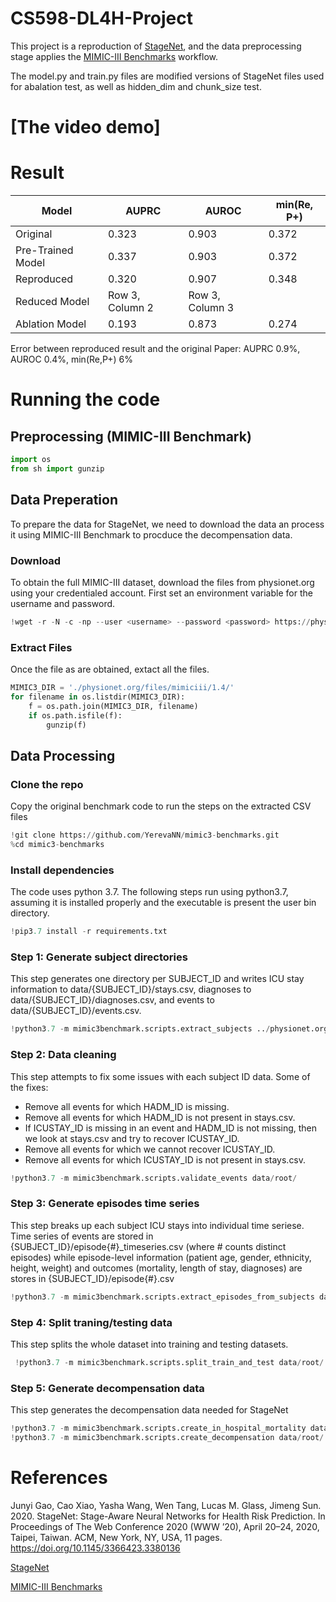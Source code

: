 # CS598-DL4H-Project

This project is a reproduction of [StageNet](https://github.com/v1xerunt/StageNet), and the data preprocessing stage applies the [MIMIC-III Benchmarks](https://github.com/YerevaNN/mimic3-benchmarks/) workflow.

The model.py and train.py files are modified versions of StageNet files used for abalation test, as well as hidden_dim and chunk_size test.

# [The video demo]

# Result

| Model | AUPRC | AUROC | min(Re, P+)
|------------------|------------------|------------------|------------------|
| Original | 0.323  | 0.903  | 0.372 |
| Pre-Trained Model  | 0.337  | 0.903  | 0.372 |
| Reproduced  | 0.320  | 0.907  | 0.348 |
| Reduced Model  | Row 3, Column 2  | Row 3, Column 3  |
|Ablation Model | 0.193  | 0.873  | 0.274 |

Error between reproduced result and the original Paper: AUPRC 0.9%, AUROC 0.4%, min(Re,P+) 6%

# Running the code
## Preprocessing (MIMIC-III Benchmark)
```python
import os
from sh import gunzip
```

## Data Preperation
To prepare the data for StageNet, we need to download the data an process it using MIMIC-III Benchmark to procduce the decompensation data.

### Download
To obtain the full MIMIC-III dataset, download the files from physionet.org using your credentialed account. First set an environment variable for the username and password.


```python
!wget -r -N -c -np --user <username> --password <password> https://physionet.org/files/mimiciii/1.4/
```

### Extract Files
Once the file as are obtained, extact all the files.


```python
MIMIC3_DIR = './physionet.org/files/mimiciii/1.4/'
for filename in os.listdir(MIMIC3_DIR):
    f = os.path.join(MIMIC3_DIR, filename)
    if os.path.isfile(f):
        gunzip(f)
```

## Data Processing

### Clone the repo
Copy the original benchmark code to run the steps on the extracted CSV files


```python
!git clone https://github.com/YerevaNN/mimic3-benchmarks.git
%cd mimic3-benchmarks
```

### Install dependencies
The code uses python 3.7. The following steps run using python3.7, assuming it is installed properly and the executable is present the user bin directory.


```python
!pip3.7 install -r requirements.txt
```

### Step 1: Generate subject directories
This step generates one directory per SUBJECT_ID and writes ICU stay information to data/{SUBJECT_ID}/stays.csv, diagnoses to data/{SUBJECT_ID}/diagnoses.csv, and events to data/{SUBJECT_ID}/events.csv.


```python
!python3.7 -m mimic3benchmark.scripts.extract_subjects ../physionet.org/files/mimiciii/1.4/ data/root/
```

### Step 2: Data cleaning
This step attempts to fix some issues with each subject ID data. Some of the fixes:
- Remove all events for which HADM_ID is missing.
- Remove all events for which HADM_ID is not present in stays.csv.
- If ICUSTAY_ID is missing in an event and HADM_ID is not missing, then we look at stays.csv and try to recover ICUSTAY_ID.
- Remove all events for which we cannot recover ICUSTAY_ID.
- Remove all events for which ICUSTAY_ID is not present in stays.csv.


```python
!python3.7 -m mimic3benchmark.scripts.validate_events data/root/
```

### Step 3: Generate episodes time series
This step breaks up each subject ICU stays into individual time seriese. Time series of events are stored in {SUBJECT_ID}/episode{#}_timeseries.csv (where # counts distinct episodes) while episode-level information (patient age, gender, ethnicity, height, weight) and outcomes (mortality, length of stay, diagnoses) are stores in {SUBJECT_ID}/episode{#}.csv


```python
!python3.7 -m mimic3benchmark.scripts.extract_episodes_from_subjects data/root/
```

### Step 4: Split traning/testing data
This step splits the whole dataset into training and testing datasets.


```python
 !python3.7 -m mimic3benchmark.scripts.split_train_and_test data/root/
```

### Step 5: Generate decompensation data
This step generates the decompensation data needed for StageNet


```python
!python3.7 -m mimic3benchmark.scripts.create_in_hospital_mortality data/root/ data/in-hospital-mortality/
!python3.7 -m mimic3benchmark.scripts.create_decompensation data/root/ data/decompensation/
```


# References
Junyi Gao, Cao Xiao, Yasha Wang, Wen Tang, Lucas M. Glass, Jimeng Sun. 2020. 
StageNet: Stage-Aware Neural Networks for Health Risk Prediction. 
In Proceedings of The Web Conference 2020 (WWW ’20), April 20–24, 2020, Taipei, Taiwan. ACM, New York, NY, USA, 11 pages. 
https://doi.org/10.1145/3366423.3380136

[StageNet](https://github.com/v1xerunt/StageNet)

[MIMIC-III Benchmarks](https://github.com/YerevaNN/mimic3-benchmarks/)
